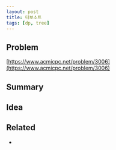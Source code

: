 ```yaml
---
layout: post
title: 터보소트
tags: [dp, tree]
---
```

## Problem

[https://www.acmicpc.net/problem/3006](https://www.acmicpc.net/problem/3006)

## Summary

> 

## Idea


## Related
* 